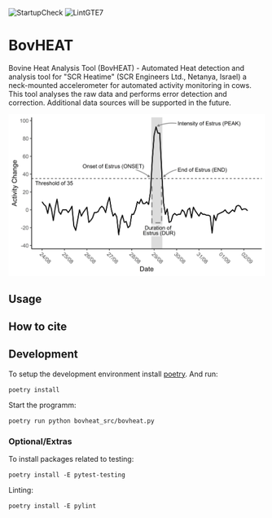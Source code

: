 ![StartupCheck]()
![LintGTE7]()
# BovHEAT

Bovine Heat Analysis Tool (BovHEAT) - Automated Heat detection and analysis tool for "SCR Heatime"
(SCR Engineers Ltd., Netanya, Israel) a neck-mounted accelerometer for automated activity monitoring in cows.
This tool analyses the raw data and performs error detection and correction. Additional data sources will be
supported in the future.

![Heat Example Image](docs/img/2020-05-15_heat_example_6.png)

## Usage

## How to cite

## Development
To setup the development environment install [poetry](https://python-poetry.org/). And run:
```
poetry install
```

Start the programm:
```
poetry run python bovheat_src/bovheat.py
```

### Optional/Extras
To install packages related to testing:
```
poetry install -E pytest-testing
```
Linting:
```
poetry install -E pylint
```